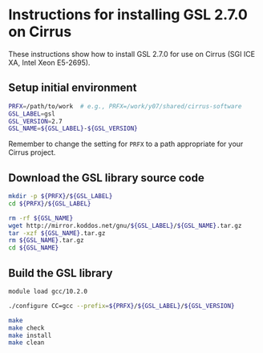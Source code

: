 Instructions for installing GSL 2.7.0 on Cirrus
===============================================

These instructions show how to install GSL 2.7.0 for use on Cirrus (SGI ICE XA, Intel Xeon E5-2695).


Setup initial environment
-------------------------

```bash
PRFX=/path/to/work  # e.g., PRFX=/work/y07/shared/cirrus-software
GSL_LABEL=gsl
GSL_VERSION=2.7
GSL_NAME=${GSL_LABEL}-${GSL_VERSION}
```

Remember to change the setting for `PRFX` to a path appropriate for your Cirrus project.


Download the GSL library source code
------------------------------------

```bash
mkdir -p ${PRFX}/${GSL_LABEL}
cd ${PRFX}/${GSL_LABEL}

rm -rf ${GSL_NAME}
wget http://mirror.koddos.net/gnu/${GSL_LABEL}/${GSL_NAME}.tar.gz
tar -xzf ${GSL_NAME}.tar.gz
rm ${GSL_NAME}.tar.gz
cd ${GSL_NAME}
```


Build the GSL library
---------------------

```bash
module load gcc/10.2.0

./configure CC=gcc --prefix=${PRFX}/${GSL_LABEL}/${GSL_VERSION}

make
make check
make install
make clean
```
